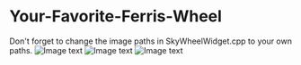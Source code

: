 # Your-Favorite-Ferris-Wheel
Don't forget to change the image paths in SkyWheelWidget.cpp to your own paths.
![Image text](https://github.com/Klaryce/Your-Favorite-Sky-Wheel/blob/a08f266f27f19104c4cbc9c389a7b370f5e4f5be/demo/demo1.PNG)
![Image text](https://github.com/Klaryce/Your-Favorite-Sky-Wheel/blob/a08f266f27f19104c4cbc9c389a7b370f5e4f5be/demo/demo2.PNG)
![Image text](https://github.com/Klaryce/Your-Favorite-Sky-Wheel/blob/a08f266f27f19104c4cbc9c389a7b370f5e4f5be/demo/demo3.PNG)
